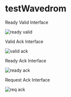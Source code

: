 # testWavedrom

Ready Valid Interface

![ready valid](https://svg.wavedrom.com/github/BrewKris/testWavedrom/main/rdyVld.json5?)

Valid Ack Interface

![valid ack](https://svg.wavedrom.com/github/BrewKris/testWavedrom/main/vldAck.json5?)

Ready Ack Interface

![ready ack](https://svg.wavedrom.com/github/BrewKris/testWavedrom/main/rdyAck.json5?)

Request Ack Interface

![req ack](https://svg.wavedrom.com/github/BrewKris/testWavedrom/main/reqAck.json5?)
